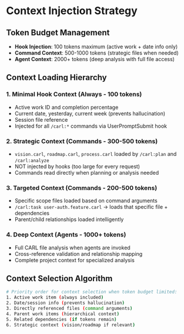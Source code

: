 # Context Injection Strategy

## Token Budget Management
- **Hook Injection**: 100 tokens maximum (active work + date info only)
- **Command Context**: 500-1000 tokens (strategic files when needed)
- **Agent Context**: 2000+ tokens (deep analysis with full file access)

## Context Loading Hierarchy

### 1. Minimal Hook Context (Always - 100 tokens)
- Active work ID and completion percentage
- Current date, yesterday, current week (prevents hallucination)
- Session file reference
- Injected for all `/carl:*` commands via UserPromptSubmit hook

### 2. Strategic Context (Commands - 300-500 tokens)
- `vision.carl`, `roadmap.carl`, `process.carl` loaded by `/carl:plan` and `/carl:analyze`
- NOT injected by hooks (too large for every request)
- Commands read directly when planning or analysis needed

### 3. Targeted Context (Commands - 200-500 tokens)
- Specific scope files loaded based on command arguments
- `/carl:task user-auth.feature.carl` → loads that specific file + dependencies
- Parent/child relationships loaded intelligently

### 4. Deep Context (Agents - 1000+ tokens)
- Full CARL file analysis when agents are invoked
- Cross-reference validation and relationship mapping
- Complete project context for specialized analysis

## Context Selection Algorithm
```bash
# Priority order for context selection when token budget limited:
1. Active work item (always included)
2. Date/session info (prevents hallucination) 
3. Directly referenced files (command arguments)
4. Parent work items (hierarchical context)
5. Related dependencies (if tokens remain)
6. Strategic context (vision/roadmap if relevant)
```